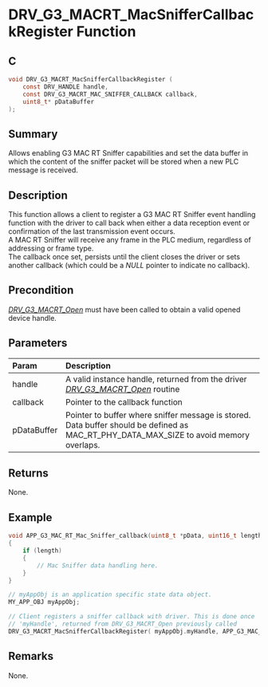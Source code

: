 # DRV_G3_MACRT_MacSnifferCallbackRegister Function

## C

```c
void DRV_G3_MACRT_MacSnifferCallbackRegister (
    const DRV_HANDLE handle, 
    const DRV_G3_MACRT_MAC_SNIFFER_CALLBACK callback, 
    uint8_t* pDataBuffer
);
```

## Summary

Allows enabling G3 MAC RT Sniffer capabilities and set the data buffer in which the content of the sniffer packet will be stored when a new PLC message is received.

## Description

This function allows a client to register a G3 MAC RT Sniffer event handling function with the driver to call back when either a data reception event or confirmation of the last transmission event occurs.   
A MAC RT Sniffer will receive any frame in the PLC medium, regardless of addressing or frame type.   
The callback once set, persists until the client closes the driver or sets another callback (which could be a *NULL* pointer to indicate no callback).

## Precondition

[*DRV_G3_MACRT_Open*](GUID-CFC0A3D7-6B3D-4D47-A061-7314346BFFCF.html) must have been called to obtain a valid opened device handle.

## Parameters

| Param | Description |
|:----- |:----------- |
| handle | A valid instance handle, returned from the driver [*DRV_G3_MACRT_Open*](GUID-CFC0A3D7-6B3D-4D47-A061-7314346BFFCF.html) routine |
| callback | Pointer to the callback function |
| pDataBuffer | Pointer to buffer where sniffer message is stored. Data buffer should be defined as MAC_RT_PHY_DATA_MAX_SIZE to avoid memory overlaps. |

## Returns

None.

## Example

```c
void APP_G3_MAC_RT_Mac_Sniffer_callback(uint8_t *pData, uint16_t length)
{
    if (length)
    {
        // Mac Sniffer data handling here.
    }
}

// myAppObj is an application specific state data object.
MY_APP_OBJ myAppObj;

// Client registers a sniffer callback with driver. This is done once
// 'myHandle', returned from DRV_G3_MACRT_Open previously called
DRV_G3_MACRT_MacSnifferCallbackRegister( myAppObj.myHandle, APP_G3_MAC_RT_Mac_Sniffer_callback, myAppObj.pMacSnfBuffer );
```

## Remarks

None.

